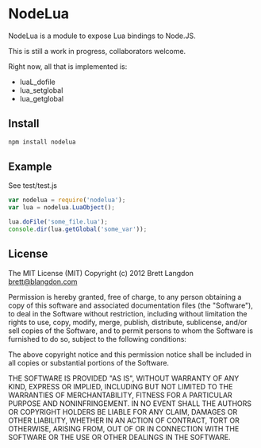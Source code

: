 NodeLua
======

NodeLua is a module to expose Lua bindings to Node.JS.

This is still a work in progress, collaborators welcome.

Right now, all that is implemented is:
* luaL_dofile
* lua_setglobal
* lua_getglobal

## Install
```bash
npm install nodelua
```

## Example
See test/test.js

```javascript
var nodelua = require('nodelua');
var lua = nodelua.LuaObject();

lua.doFile('some_file.lua');
console.dir(lua.getGlobal('some_var'));
```

## License
The MIT License (MIT)
Copyright (c) 2012 Brett Langdon <brett@blangdon.com>

Permission is hereby granted, free of charge, to any person obtaining a copy of this software and associated documentation files (the "Software"), to deal in the Software without restriction, including without limitation the rights to use, copy, modify, merge, publish, distribute, sublicense, and/or sell copies of the Software, and to permit persons to whom the Software is furnished to do so, subject to the following conditions:

The above copyright notice and this permission notice shall be included in all copies or substantial portions of the Software.

THE SOFTWARE IS PROVIDED "AS IS", WITHOUT WARRANTY OF ANY KIND, EXPRESS OR IMPLIED, INCLUDING BUT NOT LIMITED TO THE WARRANTIES OF MERCHANTABILITY, FITNESS FOR A PARTICULAR PURPOSE AND NONINFRINGEMENT. IN NO EVENT SHALL THE AUTHORS OR COPYRIGHT HOLDERS BE LIABLE FOR ANY CLAIM, DAMAGES OR OTHER LIABILITY, WHETHER IN AN ACTION OF CONTRACT, TORT OR OTHERWISE, ARISING FROM, OUT OF OR IN CONNECTION WITH THE SOFTWARE OR THE USE OR OTHER DEALINGS IN THE SOFTWARE.